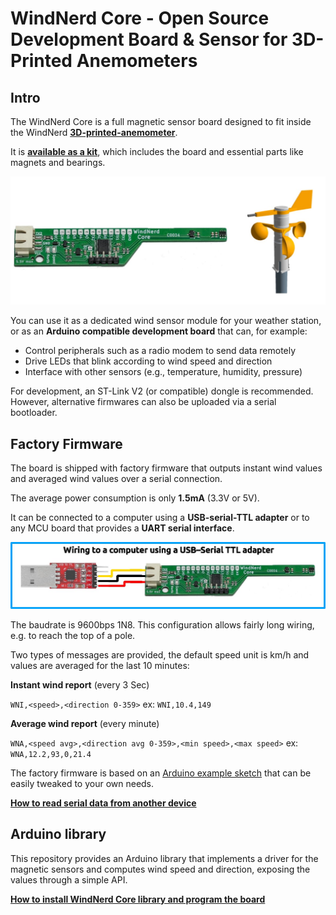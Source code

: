 # WindNerd Core - Open Source Development Board & Sensor for 3D-Printed Anemometers



## Intro

The WindNerd Core is a full magnetic sensor board designed to fit inside the WindNerd [**3D-printed-anemometer**](https://github.com/windnerd-labs/Anemometer-3D-files).

It is [**available as a kit**](https://windnerd.net/en/shop), which includes the board and essential parts like magnets and bearings.

![WindNerd Core Sensor/Dev board for 3D-printed anemometer](docs/img/windnerd-core-for-3D-printed-anemometer.jpg)

You can use it as a dedicated wind sensor module for your weather station, or as an **Arduino compatible development board** that can, for example:

- Control peripherals such as a radio modem to send data remotely
- Drive LEDs that blink according to wind speed and direction
- Interface with other sensors (e.g., temperature, humidity, pressure)

For development, an ST-Link V2 (or compatible) dongle is recommended. However, alternative firmwares can also be uploaded via a serial bootloader.


## Factory Firmware

The board is shipped with factory firmware that outputs instant wind values and averaged wind values over a serial connection.

The average power consumption is only **1.5mA** (3.3V or 5V).

It can be connected to a computer using a **USB-serial-TTL adapter** or to any MCU board that provides a **UART serial interface**.


![Wiring WindNerd Core to computer using USB-serial-TTL adapter](docs/img/USB-TTL-adapter-wiring.jpg)


The baudrate is 9600bps 1N8. This configuration allows fairly long wiring, e.g. to reach the top of a pole.  

Two types of messages are provided, the default speed unit is km/h and values are averaged for the last 10 minutes:  

**Instant wind report** (every 3 Sec)

`WNI,<speed>,<direction 0-359>`
ex: `WNI,10.4,149`  


**Average wind report** (every minute)

`WNA,<speed avg>,<direction avg 0-359>,<min speed>,<max speed>`
ex: `WNA,12.2,93,0,21.4`  

The factory firmware is based on an [Arduino example sketch](examples/factory-v1/factory-v1.ino) that can be easily tweaked to your own needs.

[**How to read serial data from another device**](docs/READSERIAL.md)

## Arduino library

This repository provides an Arduino library that implements a driver for the magnetic sensors and computes wind speed and direction, exposing the values through a simple API.

[**How to install WindNerd Core library and program the board**](docs/PROGRAM.md)
